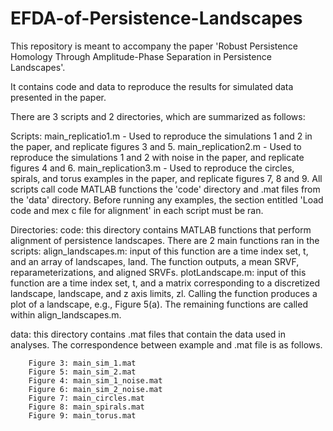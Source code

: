 # EFDA-of-Persistence-Landscapes

This repository is meant to accompany the paper 'Robust Persistence Homology Through Amplitude-Phase Separation in Persistence Landscapes'.

It contains code and data to reproduce the results for simulated data presented in the paper. 

There are 3 scripts and 2 directories, which are summarized as follows:

Scripts:
	main_replicatio1.m - Used to reproduce the simulations 1 and 2 in the paper, 
			     and replicate figures 3 and 5. 
	main_replication2.m - Used to reproduce the simulations 1 and 2 with noise in the paper, 
			     and replicate figures 4 and 6.
	main_replication3.m - Used to reproduce the circles, spirals, and torus examples in the paper,
			     and replicate figures 7, 8 and 9.
	All scripts call code MATLAB functions the 'code' directory and .mat files from the 'data' directory.
	Before running any examples, the section entitled 'Load code and mex c file for alignment' in each script must be ran. 
	
Directories:
code: this directory contains MATLAB functions that perform alignment of persistence landscapes. There are 2 main 
	     functions ran in the scripts: 
	align_landscapes.m: input of this function are a time index set, t, and an array of landscapes, land. The
				   function outputs, a mean SRVF, reparameterizations, and aligned SRVFs. 
	plotLandscape.m: input of this function are a time index set, t, and a matrix corresponding to a discretized
			      landscape, landscape, and z axis limits, zl. 
			      Calling the function produces a plot of a landscape, e.g., Figure 5(a).
	The remaining functions are called within align_landscapes.m. 
	
data: this directory contains .mat files that contain the data used in analyses. The correspondence between example
	     and .mat file is as follows.
		
		Figure 3: main_sim_1.mat
		Figure 5: main_sim_2.mat
		Figure 4: main_sim_1_noise.mat
		Figure 6: main_sim_2_noise.mat 
		Figure 7: main_circles.mat 
		Figure 8: main_spirals.mat 
		Figure 9: main_torus.mat 


